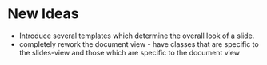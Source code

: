 New Ideas
=========
  
- Introduce several templates which determine the overall look of a slide.
- completely rework the document view - have classes that are specific to the slides-view and those which are specific to the document view

